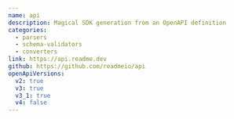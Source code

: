 ```yaml
---
name: api
description: Magical SDK generation from an OpenAPI definition
categories:
  - parsers
  - schema-validators
  - converters
link: https://api.readme.dev
github: https://github.com/readmeio/api
openApiVersions:
  v2: true
  v3: true
  v3_1: true
  v4: false
---
```

